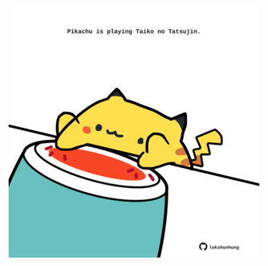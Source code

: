 <!-- built at 15/06/2025, 20:00:37 UTC -->
<p align="center">
  <img width="500" height="500" src="./ReadmeImage.svg">
</p>
